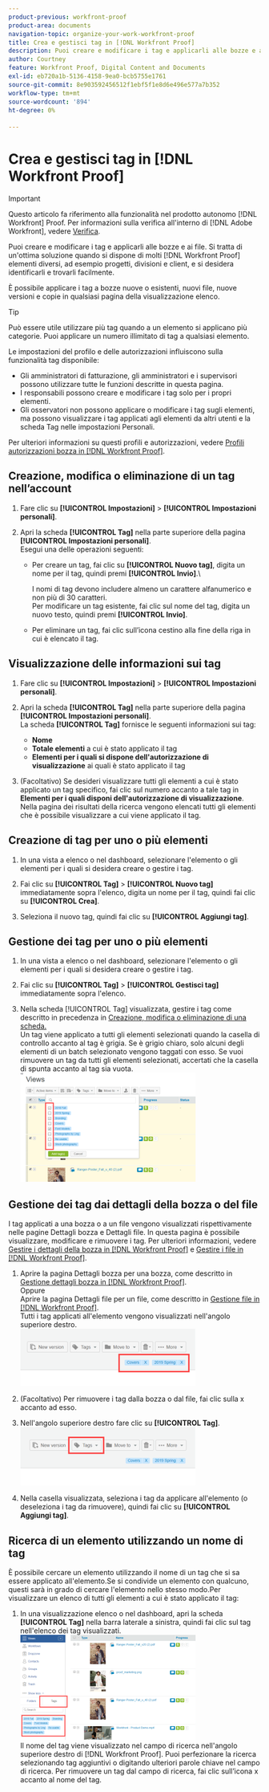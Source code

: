 ```yaml
---
product-previous: workfront-proof
product-area: documents
navigation-topic: organize-your-work-workfront-proof
title: Crea e gestisci tag in [!DNL Workfront Proof]
description: Puoi creare e modificare i tag e applicarli alle bozze e ai file. Si tratta di un'ottima soluzione per quando si dispone di molti  [!DNL Workfront Proof]  elementi diversi, ad esempio progetti, divisioni e client, e si desidera identificarli e trovarli facilmente.
author: Courtney
feature: Workfront Proof, Digital Content and Documents
exl-id: eb720a1b-5136-4158-9ea0-bcb5755e1761
source-git-commit: 8e903592456512f1ebf5f1e8d6e496e577a7b352
workflow-type: tm+mt
source-wordcount: '894'
ht-degree: 0%

---
```


# Crea e gestisci tag in [!DNL Workfront Proof]

>[!IMPORTANT]
>
>Questo articolo fa riferimento alla funzionalità nel prodotto autonomo [!DNL Workfront] Proof. Per informazioni sulla verifica all&#39;interno di [!DNL Adobe Workfront], vedere [Verifica](../../../review-and-approve-work/proofing/proofing.md).

Puoi creare e modificare i tag e applicarli alle bozze e ai file. Si tratta di un&#39;ottima soluzione quando si dispone di molti [!DNL Workfront Proof] elementi diversi, ad esempio progetti, divisioni e client, e si desidera identificarli e trovarli facilmente.

È possibile applicare i tag a bozze nuove o esistenti, nuovi file, nuove versioni e copie in qualsiasi pagina della visualizzazione elenco.

>[!TIP]
>
>Può essere utile utilizzare più tag quando a un elemento si applicano più categorie. Puoi applicare un numero illimitato di tag a qualsiasi elemento.

Le impostazioni del profilo e delle autorizzazioni influiscono sulla funzionalità tag disponibile:

* Gli amministratori di fatturazione, gli amministratori e i supervisori possono utilizzare tutte le funzioni descritte in questa pagina.
* I responsabili possono creare e modificare i tag solo per i propri elementi.
* Gli osservatori non possono applicare o modificare i tag sugli elementi, ma possono visualizzare i tag applicati agli elementi da altri utenti e la scheda Tag nelle impostazioni Personali.

Per ulteriori informazioni su questi profili e autorizzazioni, vedere [Profili autorizzazioni bozza in [!DNL Workfront Proof]](../../../workfront-proof/wp-acct-admin/account-settings/proof-perm-profiles-in-wp.md).

## Creazione, modifica o eliminazione di un tag nell’account

1. Fare clic su **[!UICONTROL Impostazioni]** > **[!UICONTROL Impostazioni personali]**.

1. Apri la scheda **[!UICONTROL Tag]** nella parte superiore della pagina **[!UICONTROL Impostazioni personali]**.\
   Esegui una delle operazioni seguenti:

   * Per creare un tag, fai clic su **[!UICONTROL Nuovo tag]**, digita un nome per il tag, quindi premi **[!UICONTROL Invio]**.\

     I nomi di tag devono includere almeno un carattere alfanumerico e non più di 30 caratteri.\
      Per modificare un tag esistente, fai clic sul nome del tag, digita un nuovo testo, quindi premi **[!UICONTROL Invio]**.

   * Per eliminare un tag, fai clic sull’icona cestino alla fine della riga in cui è elencato il tag.

## Visualizzazione delle informazioni sui tag

1. Fare clic su **[!UICONTROL Impostazioni]** > **[!UICONTROL Impostazioni personali]**.

1. Apri la scheda **[!UICONTROL Tag]** nella parte superiore della pagina **[!UICONTROL Impostazioni personali]**.\
   La scheda **[!UICONTROL Tag]** fornisce le seguenti informazioni sui tag:

   * **Nome**
   * **Totale elementi** a cui è stato applicato il tag
   * **Elementi per i quali si dispone dell&#39;autorizzazione di visualizzazione** ai quali è stato applicato il tag

1. (Facoltativo) Se desideri visualizzare tutti gli elementi a cui è stato applicato un tag specifico, fai clic sul numero accanto a tale tag in **Elementi per i quali disponi dell&#39;autorizzazione di visualizzazione**.\
   Nella pagina dei risultati della ricerca vengono elencati tutti gli elementi che è possibile visualizzare a cui viene applicato il tag.

## Creazione di tag per uno o più elementi

1. In una vista a elenco o nel dashboard, selezionare l&#39;elemento o gli elementi per i quali si desidera creare o gestire i tag.
1. Fai clic su **[!UICONTROL Tag]** > **[!UICONTROL Nuovo tag]** immediatamente sopra l&#39;elenco, digita un nome per il tag, quindi fai clic su **[!UICONTROL Crea]**.

1. Seleziona il nuovo tag, quindi fai clic su **[!UICONTROL Aggiungi tag]**.

## Gestione dei tag per uno o più elementi

1. In una vista a elenco o nel dashboard, selezionare l&#39;elemento o gli elementi per i quali si desidera creare o gestire i tag.
1. Fai clic su **[!UICONTROL Tag]** > **[!UICONTROL Gestisci tag]** immediatamente sopra l&#39;elenco.

1. Nella scheda [!UICONTROL Tag] visualizzata, gestire i tag come descritto in precedenza in [Creazione, modifica o eliminazione di una scheda.](https://support.workfront.com/knowledge/articles/115004379508/en-us?brand_id=662728&return_to=%2Fhc%2Fen-us%2Farticles%2F115004379508#CreatingEditingDeletingTag)\
   Un tag viene applicato a tutti gli elementi selezionati quando la casella di controllo accanto al tag è grigia. Se è grigio chiaro, solo alcuni degli elementi di un batch selezionato vengono taggati con esso. Se vuoi rimuovere un tag da tutti gli elementi selezionati, accertati che la casella di spunta accanto al tag sia vuota.\
   ![Menu_Tag_-_Scuro_e_Chiaro_Controlli.png](assets/tags-menu---dark-and-light-checks-350x217.png)

## Gestione dei tag dai dettagli della bozza o del file

I tag applicati a una bozza o a un file vengono visualizzati rispettivamente nelle pagine Dettagli bozza e Dettagli file. In questa pagina è possibile visualizzare, modificare e rimuovere i tag. Per ulteriori informazioni, vedere [Gestire i dettagli della bozza in [!DNL Workfront Proof]](../../../workfront-proof/wp-work-proofsfiles/manage-your-work/manage-proof-details.md) e [Gestire i file in [!DNL Workfront Proof]](../../../workfront-proof/wp-work-proofsfiles/manage-your-work/manage-files.md).

1. Aprire la pagina Dettagli bozza per una bozza, come descritto in [Gestione dettagli bozza in [!DNL Workfront Proof]](../../../workfront-proof/wp-work-proofsfiles/manage-your-work/manage-proof-details.md).\
   Oppure\
   Aprire la pagina Dettagli file per un file, come descritto in [Gestione file in [!DNL Workfront Proof]](../../../workfront-proof/wp-work-proofsfiles/manage-your-work/manage-files.md).\
   Tutti i tag applicati all&#39;elemento vengono visualizzati nell&#39;angolo superiore destro.\
   ![Tag_on_Details_page.png](assets/tags-on-details-page-350x114.png)

1. (Facoltativo) Per rimuovere i tag dalla bozza o dal file, fai clic sulla x accanto ad esso.
1. Nell&#39;angolo superiore destro fare clic su **[!UICONTROL Tag]**.\
   ![Tag_button_on_Details_page.png](assets/tags-button-on-details-page-350x116.png)

1. Nella casella visualizzata, seleziona i tag da applicare all&#39;elemento (o deseleziona i tag da rimuovere), quindi fai clic su **[!UICONTROL Aggiungi tag]**.

## Ricerca di un elemento utilizzando un nome di tag

È possibile cercare un elemento utilizzando il nome di un tag che si sa essere applicato all&#39;elemento.Se si condivide un elemento con qualcuno, questi sarà in grado di cercare l&#39;elemento nello stesso modo.Per visualizzare un elenco di tutti gli elementi a cui è stato applicato il tag:

1. In una visualizzazione elenco o nel dashboard, apri la scheda **[!UICONTROL Tag]** nella barra laterale a sinistra, quindi fai clic sul tag nell&#39;elenco dei tag visualizzati.\
   ![Ricerca per tag.png](assets/searching-by-tag-350x209.png)\
   Il nome del tag viene visualizzato nel campo di ricerca nell&#39;angolo superiore destro di [!DNL Workfront Proof]. Puoi perfezionare la ricerca selezionando tag aggiuntivi o digitando ulteriori parole chiave nel campo di ricerca. Per rimuovere un tag dal campo di ricerca, fai clic sull’icona x accanto al nome del tag.
